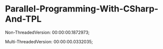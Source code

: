 # Parallel-Programming-With-CSharp-And-TPL

Non-ThreadedVersion: 00:00:00.1872973;

Multi-ThreadedVersion: 00:00:00.0332035;

